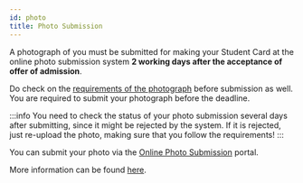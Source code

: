 ```yaml
---
id: photo
title: Photo Submission
---
```



A photograph of you must be submitted for making your Student Card at the online photo submission system **2 working days after the acceptance of offer of admission**.


Do check on the [requirements of the photograph](http://nus.edu.sg/registrar/info/info/Requirements-of-Photograph-for-Online-Submission.pdf) before submission as well. You are required to submit your photograph before the deadline.


:::info
You need to check the status of your photo submission several days after submitting, since it might be rejected by the system. If it is rejected, just re-upload the photo, making sure that you follow the requirements!
:::


You can submit your photo via the [Online Photo Submission](https://myaces.nus.edu.sg/photoVerification/PhotoVerificationNewLoginServlet?hAction=newStudent) portal.


More information can be found [here](http://www.nus.edu.sg/registrar/info/info/FAQs-Registration-of-New-Undergraduate-Students.pdf).




<!--stackedit_data:
eyJoaXN0b3J5IjpbNjY2Mzk4MTcwLC0xNDUwNDI4NDU4LDEyNT
QxMzAzODRdfQ==
-->